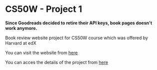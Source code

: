 # CS50W - Project 1

**Since Goodreads decided to retire their API keys, book pages doesn't work anymore.**

Book review website project for CS50W course which was offered by Harvard at edX

You can visit the website from [here](https://cs50project1ataberk.herokuapp.com/)

You can acces the details of the project from [here](https://docs.cs50.net/web/2019/x/projects/1/project1.html)


